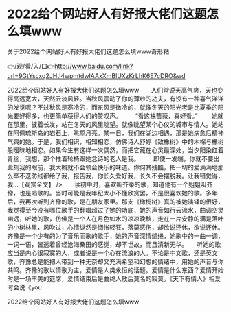 # 2022给个网站好人有好报大佬们这题怎么填www
关于2022给个网站好人有好报大佬们这题怎么填www奇形粘

👉/观/看/入/口👉http://www.baidu.com/link?url=9GtYscxq2JHtl4wpmtdwIAAxXmBlUXzKrLhK6E7cDRO&wd

2022给个网站好人有好报大佬们这题怎么填www　　人们常说天高气爽，天也变得高远宽大，天然云淡风轻。当秋风震动了你的薄纱的功夫，有没有一种喜气洋洋的发觉呢？不过秋风是寒冷的，而东风是微冷的，就像冬天的阳光老是比夏季的阳光要好得多，也更简单获得人们的赞叹声。
　　“看这株蔷薇，真好看。”
　　她就在那里，披着长发，站在冬天的风里眺望。就像眺望某个心仪的城市与情人。她站在阿佩琉斯岛的岩石上，眺望月亮。某一日，我们在湖边相遇，那是她病愈后精神气爽的她。于是，我们相识，相知相恋，仿佛诗人舒婷《致橡树》中的木棉与橡树般暧昧地相恋。如果今生有这样一次偶然，而把它藏在心灵最深处，当夕阳染红着青丝，我想，那个推着轮椅跟她念诗的老人是我。
　　即使一发端，你就不要出此刻我的眼前，我大概就不会领会快乐的味道。你何其残酷，把一切的爱满满地那么卒不迭防线都给了我，报告我，你长久爱好我，长久不会摆脱我。让我错觉得，我...【观赏全文】
/>　　读初中时，喜欢听齐秦的歌，知道他有一个姐姐叫齐豫，也是唱歌的。当时可能是我年纪太小不懂欣赏罢，不是很喜欢她的歌。多年后，我再次听到齐豫的歌，是在朋友家里。那支《橄榄树》真的被她演铎的很好，我觉得至今没有哪位歌手的翻唱超过了她的功底，她的声音如行云流水，曲调空灵幽远，听她的歌，仿佛是一个人在月色如水的凉凉晚秋，走在一片安静的满是落叶的小树林里，风吹过，心情纵然是惆怅轻狂，落莫感伤，却欲说还休，欲说还休。　　齐豫是一个少有的为了音乐而歌的歌手，她的声音深情缱绻，她歌中的一曲一调，一词一语，皆透着曾经沧海桑田的感觉，却不世故，而且清新无华。　　听她的歌应当是内心很寂寞的人，或者说是一个心在流浪的人。不论是中文歌，还是英文歌，齐豫总是能把人带到一种无奈却又充满希望和幻想的情绪中，用她的声音与你共鸣。齐豫的歌以情歌为主，爱情是人类永恒的话题。爱情是什么东西？爱情开始时是一场丰美的筵席，爱情结束后是曲终人散后莫名的寂莫。《天下有情人》相爱时会说《you

2022给个网站好人有好报大佬们这题怎么填www
